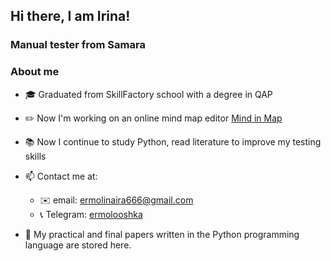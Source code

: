 ##  Hi there, I am Irina!

### Manual tester from Samara

 ###  About me
 

- 🎓 Graduated from SkillFactory school with a degree in QAP
- ✏️ Now I'm working on an online mind map editor [Mind in Map](https://minm.pro/) 
- 📚 Now I continue to study Python, read literature to improve my testing skills

- 📫 Contact me at:
    - ✉️ email: ermolinaira666@gmail.com
    - 📞 Telegram: [ermolooshka](https://t.me/ermolooshka)


 
- 📌 My practical and final papers written in the Python programming language are stored here.
